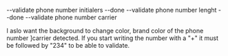 --validate phone number initialers --done
--validate phone number lenght --done
--validate phone number carrier

I aslo want the background to change color, brand color of the phone number ]carrier detected.
If you start writing the number with a "+" it must be followed by "234" to be able to validate.
